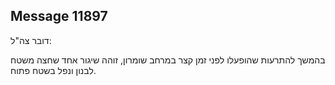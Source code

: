 ## Message 11897

דובר צה"ל:

בהמשך להתרעות שהופעלו לפני זמן קצר במרחב שומרון, זוהה שיגור אחד שחצה משטח לבנון ונפל בשטח פתוח.

